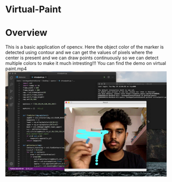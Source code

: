 # Virtual-Paint
# Overview
This is a basic application of opencv. Here the object color of the marker is detected using contour and we can get the values of pixels where the center is present and we can draw points continuously so we can detect multiple colors to make it much intresting!!! 
You can find the demo on virtual paint.mp4
![](demo.jpg)

